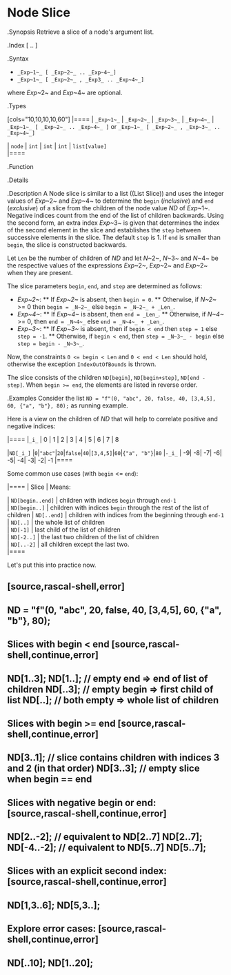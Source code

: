 # Node Slice

.Synopsis
Retrieve a slice of a node's argument list.

.Index
[ .. ]

.Syntax

*  `_Exp~1~_ [ _Exp~2~_ .. _Exp~4~_]`
*  `_Exp~1~_ [ _Exp~2~_ , _Exp3_ .. _Exp~4~_]`


where _Exp_~2~ and _Exp_~4~ are optional.

.Types

[cols="10,10,10,10,60"]
|====
| `_Exp~1~_`     | `_Exp~2~_` |  `_Exp~3~_`  | `_Exp~4~_` | `_Exp~1~_ [ _Exp~2~_ .. _Exp~4~_ ]`   or  `_Exp~1~_ [ _Exp~2~_ , _Exp~3~_ .. _Exp~4~_]` 

| `node` | `int`     | `int`       | `int`     |  `list[value]`                                                                
|====

.Function

.Details

.Description
A Node slice is similar to a list ((List Slice)) and uses the integer values of _Exp_~2~ and _Exp_~4~ to determine the `begin` (*inclusive*) and `end` (*exclusive*)
of a slice from the children of the node value _ND_ of _Exp_~1~. Negative indices count from the end of the list of children backwards.
Using the second form, an extra index _Exp_~3~ is given that determines the
index of the second element in the slice and establishes the `step` between
successive elements in the slice. The default `step` is 1.
If `end` is smaller than `begin`, the slice is constructed backwards.

Let `Len` be the number of children of _ND_ and let _N_~2~, _N_~3~ and _N_~4~ be the respective values of the expressions
 _Exp_~2~, _Exp_~2~ and _Exp_~2~ when they are present.

The slice parameters `begin`, `end`, and `step` are determined as follows:

*  _Exp~2~_:
**  If _Exp~2~_ is absent, then `begin = 0`.
**  Otherwise, if _N~2~_ >= 0 then `begin = _N~2~_` else `begin = _N~2~_ + _Len_`. 
*  _Exp~4~_:
**  If _Exp~4~_ is absent, then `end = _Len_`.
**  Otherwise, if _N~4~_ >= 0, then `end = _N~4~_` else `end = _N~4~_ + _Len_`.
*  _Exp~3~_:
**  If _Exp~3~_ is absent, then if `begin < end` then `step = 1` else `step = -1`.
**  Otherwise, if `begin < end`, then `step = _N~3~_ - begin` else `step = begin - _N~3~_`.


Now, the constraints `0 <= begin < Len` and `0 < end < Len` should hold,
otherwise the exception `IndexOutOfBounds` is thrown.

The slice consists of the children `ND[begin]`, `ND[begin+step]`, `ND[end - step]`.
When `begin >= end`, the elements are listed in reverse order.

.Examples
Consider the list `ND = "f"(0, "abc", 20, false, 40, [3,4,5], 60, {"a", "b"}, 80);` as running example.

Here is a view on the children of _ND_ that will help to correlate positive and negative indices:


|====
|`_i_`        | 0 |     1 |  2 |     3 |  4 |       5 |  6 |          7 |  8 

|`ND[_i_]`    |`0`|`"abc"`|`20`|`false`|`40`|`[3,4,5]`|`60`|`{"a", "b"}`|`80`
|`-_i_`       | -9|     -8|  -7|     -6|  -5|       -4|  -3|          -2|  -1
|====
    

Some common use cases (with `begin` <= `end`):


|====
| Slice            | Means:                                                                 

| `ND[begin..end]` | children with indices `begin` through `end-1`                          
| `ND[begin..]`    | children with indices `begin` through the rest of the list of children 
| `ND[..end]`      | children with indices from the beginning through `end-1`               
| `ND[..]`         | the whole list of children                                             
| `ND[-1]`         | last child of the list of children                                     
| `ND[-2..]`       | the last two children of the list of children                          
| `ND[..-2]`       | all children except the last two.                                      
|====


Let's put this into practice now.

[source,rascal-shell,error]
----
ND = "f"(0, "abc", 20, false, 40, [3,4,5], 60, {"a", "b"}, 80);
----
Slices with begin < end
[source,rascal-shell,continue,error]
----
ND[1..3];
ND[1..];       // empty end => end of list of children
ND[..3];       // empty begin => first child of list
ND[..];        // both empty => whole list of children
----
Slices with  begin >= end
[source,rascal-shell,continue,error]
----
ND[3..1];      // slice contains children with indices 3 and 2 (in that order)
ND[3..3];      // empty slice when begin == end
----
Slices with negative begin or end:
[source,rascal-shell,continue,error]
----
ND[2..-2];     // equivalent to ND[2..7]
ND[2..7];
ND[-4..-2];    // equivalent to ND[5..7]
ND[5..7];
----
Slices with an explicit second index:
[source,rascal-shell,continue,error]
----
ND[1,3..6];
ND[5,3..];
----
Explore error cases:
[source,rascal-shell,continue,error]
----
ND[..10];
ND[1..20];
----
